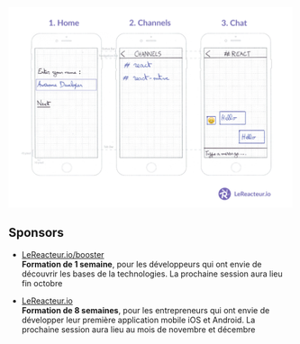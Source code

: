 [![Mockup](https://github.com/FaridSafi/meetup-chat/raw/master/mockup/mockup.png)](http://www.lereacteur.io)

## Sponsors
- [LeReacteur.io/booster](http://www.lereacteur.io/booster)  
**Formation de 1 semaine**, pour les développeurs qui ont envie de découvrir les bases de la technologies. La prochaine session aura lieu fin octobre  


- [LeReacteur.io](http://www.lereacteur.io)  
**Formation de 8 semaines**, pour les entrepreneurs qui ont envie de développer leur première application mobile iOS et Android. La prochaine session aura lieu au mois de novembre et décembre
